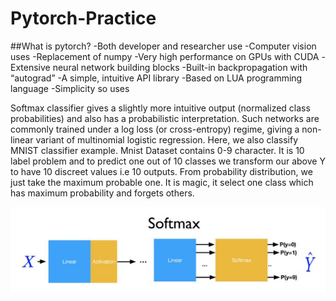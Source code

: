 # Pytorch-Practice
##What is pytorch?
  -Both developer and researcher use 
  -Computer vision uses 
  -Replacement of numpy
  -Very high performance on GPUs with CUDA
  -Extensive neural network building blocks 
  -Built-in backpropagation with “autograd”
  -A simple, intuitive API library
  -Based on LUA programming language
  -Simplicity so uses 


Softmax classifier gives a slightly more intuitive output (normalized class probabilities) and also has a probabilistic interpretation. 
Such networks are commonly trained under a log loss (or cross-entropy) regime, giving a non-linear variant of multinomial logistic regression.
Here, we also classify MNIST classifier example. Mnist Dataset contains 0-9 character.  It is 10 label problem and to predict one out of 10 classes we transform our above Y to have 10 discreet values i.e 10 outputs. From probability distribution, we just take the maximum probable one. It is magic, it select one class which has maximum probability and forgets others. 


![](Images/Softmax_Image.JPG)
